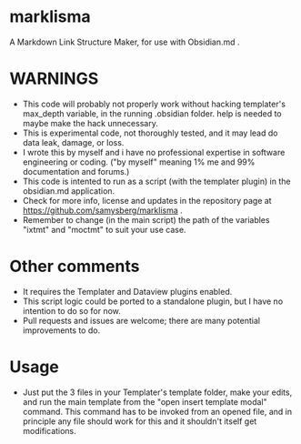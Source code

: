 # marklisma

A Markdown Link Structure Maker, for use with Obsidian.md .

# WARNINGS

- This code will probably not properly work without hacking templater's max_depth variable, in the running .obsidian folder. help is needed to maybe make the hack unnecessary.
- This is experimental code, not thoroughly tested, and it may lead do data leak, damage, or loss.
- I wrote this by myself and i have no professional expertise in software engineering or coding. ("by myself" meaning 1% me and 99% documentation and forums.)
- This code is intented to run as a script (with the templater plugin) in the obsidian.md application.
- Check for more info, license and updates in the repository page at https://github.com/samysberg/marklisma .
- Remember to change (in the main script) the path of the variables "ixtmt" and "moctmt" to suit your use case.

# Other comments
- It requires the Templater and Dataview plugins enabled.
- This script logic could be ported to a standalone plugin, but I have no intention to do so for now.
- Pull requests and issues are welcome; there are many potential improvements to do.

# Usage
- Just put the 3 files in your Templater's template folder, make your edits, and run the main template from the "open insert template modal" command. This command has to be invoked from an opened file, and in principle any file should work for this and it shouldn't itself get modifications.

